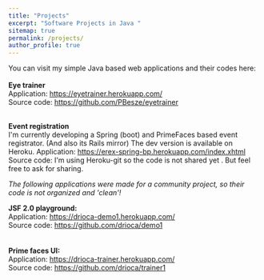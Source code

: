 ```yaml
---
title: "Projects"
excerpt: "Software Projects in Java "
sitemap: true
permalink: /projects/
author_profile: true
---
```


You can visit my simple Java based web applications  and their codes here: <br><br>
**Eye trainer**<br>
Application: <a href="https://eyetrainer.herokuapp.com/" target="_blank">https://eyetrainer.herokuapp.com/</a><br>
Source code: <a href="https://github.com/PBesze/eyetrainer" target="_blank">https://github.com/PBesze/eyetrainer</a><br>
<br>

**Event registration**<br>
I'm currently developing a Spring (boot) and PrimeFaces based event registrator. (And also its Rails mirror)
The dev version is available on Heroku.
Application: <a href="https://erex-spring-bp.herokuapp.com/index.xhtml" target="_blank">https://erex-spring-bp.herokuapp.com/index.xhtml</a><br>
Source code: I'm using Heroku-git so the code is not shared yet . But feel free to ask for sharing. 
<br>

*The following applications were made for a community project, so their code is not organized and 'clean'!* 

**JSF 2.0 playground:**<br>
Application: <a href="https://drioca-demo1.herokuapp.com/" target="_blank">https://drioca-demo1.herokuapp.com/</a><br>
Source code: <a href="https://github.com/drioca/demo1" target="_blank">https://github.com/drioca/demo1</a><br>
<br><br>
**Prime faces UI:**<br>
Application: <a href="https://drioca-trainer.herokuapp.com/" target="_blank">https://drioca-trainer.herokuapp.com/</a><br>
Source code: <a href="https://github.com/drioca/trainer1" target="_blank">https://github.com/drioca/trainer1</a><br>
